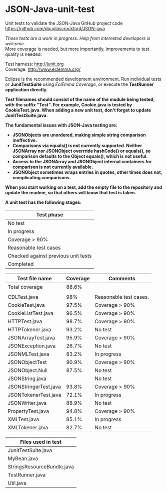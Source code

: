 # JSON-Java-unit-test

Unit tests to validate the JSON-Java GitHub project code<br>
https://github.com/douglascrockford/JSON-java<br>

*These tests are a work in progress. Help from interested developers is welcome.*<br>
More coverage is needed, but more importantly, improvements to test quality is needed.<br>

Test harness: http://junit.org<br>
Coverage: http://www.eclemma.org/<br>

Eclipse is the recommended development environment.
Run individual tests or <b>JunitTestSuite</b> using *EclEmma Coverage*, or execute the <b>TestRunner<b> application directly.<br>

Test filenames should consist of the name of the module being tested, with the suffix "Test". 
For example, <b>Cookie.java</b> is tested by <b>CookieTest.java</b>.
When adding a new unit test, don't forget to update <b>JunitTestSuite.java</b>.

The fundamental issues with JSON-Java testing are:
* <b>JSONObjects</b> are unordered, making simple string comparison ineffective. 
* Comparisons via **equals()** is not currently supported. Neither <b>JSONArray</b> nor <b>JSONObject</b> overrride <b>hashCode()</b> or <b>equals()</b>, so comparison defaults to the <b>Object</b> equals(), which is not useful.
* Access to the <b>JSONArray</b> and <b>JSONObject</b> internal containers for comparison is not currently available.
* <b>JSONObject</b> sometimes wraps entries in quotes, other times does not, complicating comparisons.

When you start working on a test, add the empty file to the repository and update the readme, so that others will know that test is taken.

A unit test has the following stages:

| Test phase |
|----|
| No test |
| In progress |
| Coverage > 90% |
| Reasonable test cases |
| Checked against previous unit tests |
| Completed |


| Test file name  | Coverage | Comments |
| ------------- | ------------- | ---- |
| Total coverage | 88.6% | | | 
| | | | 
| CDLTest.java | 98% | Reasonable test cases.  |
| CookieTest.java  | 97.5%   | Coverage > 90% |
| CookieListTest.java |96.5% | Coverage > 90% |
| HTTPTest.java | 98.7%| Coverage > 90% | 
| HTTPTokener.java |93.2% | No test   | 
| JSONArrayTest.java |95.9% | Coverage > 90% | 
| JSONException.java | 26.7% | No test |
| JSONMLTest.java | 83.2%| In progress | 
| JSONObjectTest | 90.9% | Coverage > 90% | 
| JSONObject.Null | 87.5% | No test  | 
| JSONString.java | | No test  | 
| JSONStringerTest.java | 93.8%| Coverage > 90% | 
| JSONTokenerTest.java | 72.1% | In progress | 
| JSONWriter.java | 88.9% | No test | 
| PropertyTest.java  | 94.8%  | Coverage > 90% |
| XMLTest.java | 85.1% | In progress |
| XMLTokener.java| 82.7%| No test  | 

| Files used in test |
| ------------- |  
| JunitTestSuite.java | 
| MyBean.java | 
| StringsResourceBundle.java | 
|TestRunner.java | 
| Util.java | 


